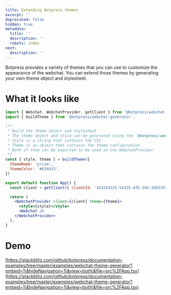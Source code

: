 ```yaml
---
title: Extending Botpress themes
excerpt: ''
deprecated: false
hidden: true
metadata:
  title: ''
  description: ''
  robots: index
next:
  description: ''
---
```

Botpress provides a variety of themes that you can use to customize the appearance of the webchat. You can extend those themes by generating your own theme object and stylesheet.

# What it looks like

```jsx /buildTheme/
import { Webchat, WebchatProvider, getClient } from '@botpress/webchat';
import { buildTheme } from '@botpress/webchat-generator';

/**
 * Build the theme object and stylesheet
 * The theme object and style can be generated using the `@botpress/webchat-generator` package
 * Style is a string that contains the CSS
 * Theme is an object that contains the theme configuration
 * Both of them can be exported to be used in the WebchatProvider
 */
const { style, theme } = buildTheme({
  themeName: 'prism',
  themeColor: '#634433',
})

export default function App() {
  const client = getClient({ clientId: '453254325-54325-435-345-345534253' });

  return (
    <WebchatProvider client={client} theme={theme}>
      <style>{style}</style>
      <Webchat />
    </WebchatProvider>
  );
}
```

# Demo

[https://stackblitz.com/github/botpress/documentation-examples/tree/master/examples/webchat-theme-generator?embed=1\&hideNavigation=1\&view=both\&file=src%2FApp.tsx](https://stackblitz.com/github/botpress/documentation-examples/tree/master/examples/webchat-theme-generator?embed=1\&hideNavigation=1\&view=both\&file=src%2FApp.tsx)
